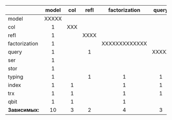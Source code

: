 |                 | model | col | refl | factorization | query | ser | stor | typ | index | trx | qbit | **Зависимостей** |
| --------------- |:-----:|:---:|:----:|:-------------:|:-----:|:---:|:----:|:---:|:-----:|:---:|:----:|:----------------:|
| model           | XXXXX |     |      |               |       |     |      |     |       |     |      |         0        |
| col             |  1    | XXX |      |               |       |     |      |     |       |     |      |         1        |
| refl            |  1    |     | XXXX |               |       |     |      |     |       |     |      |         1        |
| factorization   |  1    |     |      | XXXXXXXXXXXXX |       |     |      |     |       |     |      |         1        |
| query           |  1    |     |  1   |               | XXXXX |     |      |     |       |     |      |         2        |
| ser             |  1    |     |      |               |       | XXX |      |     |       |     |      |         1        |
| stor            |  1    |     |      |               |       |     | XXXX |     |       |     |      |         1        |
| typing          |  1    |     |  1   |      1        |   1   |     |      | XXX |       |     |      |         4        |
| index           |  1    |  1  |      |      1        |   1   |  1  |      |  1  | XXXXX |     |      |         6        |
| trx             |  1    |  1  |      |      1        |   1   |  1  |      |     |   1   | XXX |      |         6        |
| qbit            |  1    |  1  |      |      1        |       |  1  |   1  |     |   1   |  1  | XXXX |         7        |
| **Зависимых:**  |  10   |  3  |  2   |      4        |   3   |  3  |   1  |  1  |   2   |  1  |  0   |                  |
